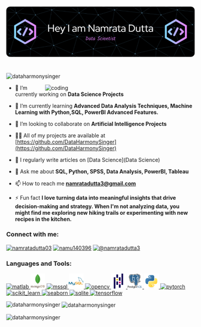 ![logo](https://github.com/DataHarmonySinger/DataHarmonySinger/blob/main/github-header-image%20(2).png)
<h1 align="center"></h1>
<p align="left"> <img src="https://komarev.com/ghpvc/?username=dataharmonysinger&label=Profile%20views&color=0e75b6&style=flat" alt="dataharmonysinger" /> </p>

<img align="right" alt="coding" width="400" src="https://media.tenor.com/images/7db4eaa3e47272c8e58ee018fc390b7d/tenor.gif">


- 🔭 I’m currently working on **Data Science Projects**

- 🌱 I’m currently learning **Advanced Data Analysis Techniques, Machine Learning with Python,SQL, PowerBI Advanced Features.**

- 👯 I’m looking to collaborate on **Artificial Intelligence Projects**

- 👨‍💻 All of my projects are available at [https://github.com/DataHarmonySinger](https://github.com/DataHarmonySinger)

- 📝 I regularly write articles on [Data Science](Data Science)

- 💬 Ask me about **SQL, Python, SPSS, Data Analysis, PowerBI, Tableau**

- 📫 How to reach me **namratadutta3@gmail.com**

- ⚡ Fun fact **I love turning data into meaningful insights that drive decision-making and strategy. When I'm not analyzing data, you might find me exploring new hiking trails or experimenting with new recipes in the kitchen.**

<h3 align="left">Connect with me:</h3>
<p align="left">
<a href="https://linkedin.com/in/namratadutta03" target="blank"><img align="center" src="https://raw.githubusercontent.com/rahuldkjain/github-profile-readme-generator/master/src/images/icons/Social/linked-in-alt.svg" alt="namratadutta03" height="30" width="40" /></a>
<a href="https://instagram.com/namu140396" target="blank"><img align="center" src="https://raw.githubusercontent.com/rahuldkjain/github-profile-readme-generator/master/src/images/icons/Social/instagram.svg" alt="namu140396" height="30" width="40" /></a>
<a href="https://www.hackerrank.com/@namratadutta3" target="blank"><img align="center" src="https://raw.githubusercontent.com/rahuldkjain/github-profile-readme-generator/master/src/images/icons/Social/hackerrank.svg" alt="@namratadutta3" height="30" width="40" /></a>
</p>

<h3 align="left">Languages and Tools:</h3>
<p align="left"> <a href="https://www.mathworks.com/" target="_blank" rel="noreferrer"> <img src="https://upload.wikimedia.org/wikipedia/commons/2/21/Matlab_Logo.png" alt="matlab" width="40" height="40"/> </a> <a href="https://www.mongodb.com/" target="_blank" rel="noreferrer"> <img src="https://raw.githubusercontent.com/devicons/devicon/master/icons/mongodb/mongodb-original-wordmark.svg" alt="mongodb" width="40" height="40"/> </a> <a href="https://www.microsoft.com/en-us/sql-server" target="_blank" rel="noreferrer"> <img src="https://www.svgrepo.com/show/303229/microsoft-sql-server-logo.svg" alt="mssql" width="40" height="40"/> </a> <a href="https://www.mysql.com/" target="_blank" rel="noreferrer"> <img src="https://raw.githubusercontent.com/devicons/devicon/master/icons/mysql/mysql-original-wordmark.svg" alt="mysql" width="40" height="40"/> </a> <a href="https://opencv.org/" target="_blank" rel="noreferrer"> <img src="https://www.vectorlogo.zone/logos/opencv/opencv-icon.svg" alt="opencv" width="40" height="40"/> </a> <a href="https://pandas.pydata.org/" target="_blank" rel="noreferrer"> <img src="https://raw.githubusercontent.com/devicons/devicon/2ae2a900d2f041da66e950e4d48052658d850630/icons/pandas/pandas-original.svg" alt="pandas" width="40" height="40"/> </a> <a href="https://www.postgresql.org" target="_blank" rel="noreferrer"> <img src="https://raw.githubusercontent.com/devicons/devicon/master/icons/postgresql/postgresql-original-wordmark.svg" alt="postgresql" width="40" height="40"/> </a> <a href="https://www.python.org" target="_blank" rel="noreferrer"> <img src="https://raw.githubusercontent.com/devicons/devicon/master/icons/python/python-original.svg" alt="python" width="40" height="40"/> </a> <a href="https://pytorch.org/" target="_blank" rel="noreferrer"> <img src="https://www.vectorlogo.zone/logos/pytorch/pytorch-icon.svg" alt="pytorch" width="40" height="40"/> </a> <a href="https://scikit-learn.org/" target="_blank" rel="noreferrer"> <img src="https://upload.wikimedia.org/wikipedia/commons/0/05/Scikit_learn_logo_small.svg" alt="scikit_learn" width="40" height="40"/> </a> <a href="https://seaborn.pydata.org/" target="_blank" rel="noreferrer"> <img src="https://seaborn.pydata.org/_images/logo-mark-lightbg.svg" alt="seaborn" width="40" height="40"/> </a> <a href="https://www.sqlite.org/" target="_blank" rel="noreferrer"> <img src="https://www.vectorlogo.zone/logos/sqlite/sqlite-icon.svg" alt="sqlite" width="40" height="40"/> </a> <a href="https://www.tensorflow.org" target="_blank" rel="noreferrer"> <img src="https://www.vectorlogo.zone/logos/tensorflow/tensorflow-icon.svg" alt="tensorflow" width="40" height="40"/> </a> </p>

<p><img align="left" src="https://github-readme-stats.vercel.app/api/top-langs?username=dataharmonysinger&show_icons=true&locale=en&layout=compact" alt="dataharmonysinger" /></p>

<p>&nbsp;<img align="center" src="https://github-readme-stats.vercel.app/api?username=dataharmonysinger&show_icons=true&locale=en" alt="dataharmonysinger" /></p>

<p><img align="center" src="https://github-readme-streak-stats.herokuapp.com/?user=dataharmonysinger&" alt="dataharmonysinger" /></p>
